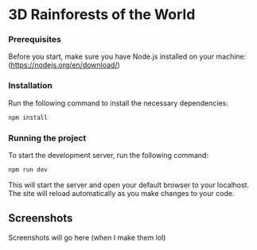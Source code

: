 # 3D Rainforests of the World

### Prerequisites

Before you start, make sure you have Node.js installed on your machine: (https://nodejs.org/en/download/)

### Installation

Run the following command to install the necessary dependencies:

```bash
npm install
```

### Running the project

To start the development server, run the following command:

```bash
npm run dev
```

This will start the server and open your default browser to your localhost. The site will reload automatically as you make changes to your code.

## Screenshots

Screenshots will go here (when I make them lol)
